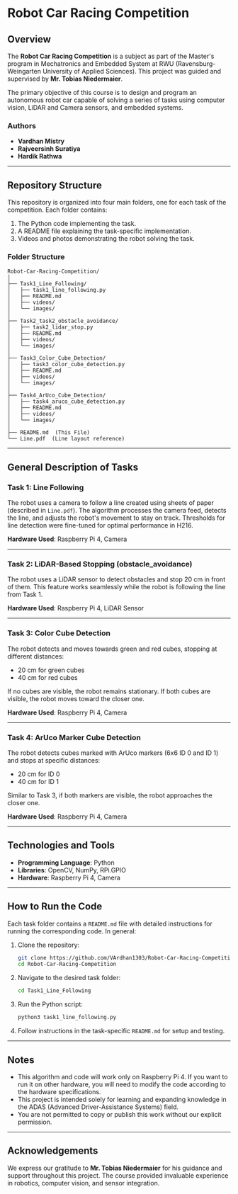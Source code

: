 # Robot Car Racing Competition

## Overview
The **Robot Car Racing Competition** is a subject as part of the Master's program in Mechatronics and Embedded System at RWU (Ravensburg-Weingarten University of Applied Sciences). This project was guided and supervised by **Mr. Tobias Niedermaier**. 

The primary objective of this course is to design and program an autonomous robot car capable of solving a series of tasks using computer vision, LiDAR and Camera sensors, and embedded systems. 

### Authors
- **Vardhan Mistry**
- **Rajveersinh Suratiya**
- **Hardik Rathwa**

---

## Repository Structure
This repository is organized into four main folders, one for each task of the competition. Each folder contains:

1. The Python code implementing the task.
2. A README file explaining the task-specific implementation.
3. Videos and photos demonstrating the robot solving the task.

### Folder Structure
```plaintext
Robot-Car-Racing-Competition/
│
├── Task1_Line_Following/
│   ├── task1_line_following.py
│   ├── README.md
│   ├── videos/
│   └── images/
│
├── Task2_task2_obstacle_avoidance/
│   ├── task2_lidar_stop.py
│   ├── README.md
│   ├── videos/
│   └── images/
│
├── Task3_Color_Cube_Detection/
│   ├── task3_color_cube_detection.py
│   ├── README.md
│   ├── videos/
│   └── images/
│
├── Task4_ArUco_Cube_Detection/
│   ├── task4_aruco_cube_detection.py
│   ├── README.md
│   ├── videos/
│   └── images/
│
├── README.md  (This File)
└── Line.pdf  (Line layout reference)
```

---

## General Description of Tasks

### Task 1: Line Following
The robot uses a camera to follow a line created using sheets of paper (described in `Line.pdf`). The algorithm processes the camera feed, detects the line, and adjusts the robot's movement to stay on track. Thresholds for line detection were fine-tuned for optimal performance in H216.

**Hardware Used**: Raspberry Pi 4, Camera

---

### Task 2: LiDAR-Based Stopping (obstacle_avoidance)
The robot uses a LiDAR sensor to detect obstacles and stop 20 cm in front of them. This feature works seamlessly while the robot is following the line from Task 1.

**Hardware Used**: Raspberry Pi 4, LiDAR Sensor

---

### Task 3: Color Cube Detection
The robot detects and moves towards green and red cubes, stopping at different distances:
- 20 cm for green cubes
- 40 cm for red cubes

If no cubes are visible, the robot remains stationary. If both cubes are visible, the robot moves toward the closer one.

**Hardware Used**: Raspberry Pi 4, Camera

---

### Task 4: ArUco Marker Cube Detection
The robot detects cubes marked with ArUco markers (6x6 ID 0 and ID 1) and stops at specific distances:
- 20 cm for ID 0
- 40 cm for ID 1

Similar to Task 3, if both markers are visible, the robot approaches the closer one.

**Hardware Used**: Raspberry Pi 4, Camera

---

## Technologies and Tools
- **Programming Language**: Python
- **Libraries**: OpenCV, NumPy, RPi.GPIO
- **Hardware**: Raspberry Pi 4, Camera

---

## How to Run the Code
Each task folder contains a `README.md` file with detailed instructions for running the corresponding code. In general:

1. Clone the repository:
   ```bash
   git clone https://github.com/VArdhan1303/Robot-Car-Racing-Competition.git
   cd Robot-Car-Racing-Competition
   ```

2. Navigate to the desired task folder:
   ```bash
   cd Task1_Line_Following
   ```

3. Run the Python script:
   ```bash
   python3 task1_line_following.py
   ```

4. Follow instructions in the task-specific `README.md` for setup and testing.

---

## Notes
- This algorithm and code will work only on Raspberry Pi 4. If you want to run it on other hardware, you will need to modify the code according to the hardware specifications.
- This project is intended solely for learning and expanding knowledge in the ADAS (Advanced Driver-Assistance Systems) field.
- You are not permitted to copy or publish this work without our explicit permission.

---

## Acknowledgements
We express our gratitude to **Mr. Tobias Niedermaier** for his guidance and support throughout this project. The course provided invaluable experience in robotics, computer vision, and sensor integration.
